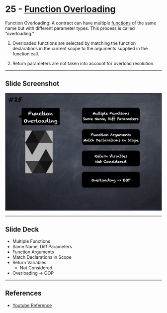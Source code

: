# 25 - [Function Overloading](Function%20Overloading.md)
Function Overloading: A contract can have multiple [functions](Functions.md) of the same name but with different parameter types. This process is called “overloading.”

1. Overloaded functions are selected by matching the function declarations in the current scope to the arguments supplied in the function call.
    
2. Return parameters are not taken into account for overload resolution.

___
## Slide Screenshot
![025.png](../../images/2.Solidity%20101/025.png)
___
## Slide Deck
- Multiple Functions
- Same Name, Diff Parameters
- Function Arguments
- Match Declarations in Scope
- Return Variables
	- Not Considered
- Overloading -> OOP
___
## References
- [Youtube Reference](https://youtu.be/TCl1IcGl_3I?t=439)


